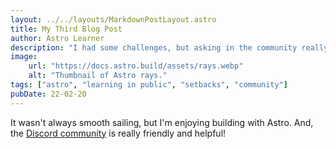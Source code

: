 ```yaml
---
layout: ../../layouts/MarkdownPostLayout.astro
title: My Third Blog Post
author: Astro Learner
description: "I had some challenges, but asking in the community really helped!"
image:
    url: "https://docs.astro.build/assets/rays.webp"
    alt: "Thumbnail of Astro rays."
tags: ["astro", "learning in public", "setbacks", "community"]
pubDate: 22-02-20
---
```

It wasn't always smooth sailing, but I'm enjoying building with Astro. And, the [Discord community](https://astro.build/chat) is really friendly and helpful!